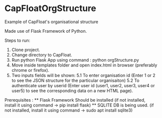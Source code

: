 # CapFloatOrgStructure
Example of CapFloat's organisational structure

Made use of Flask Framework of Python.

Steps to run:
1. Clone project.
2. Change directory to CapFloat.
3. Run python Flask App using command :
        python orgStructure.py
4. Move inside templates folder and open index.html in browser (preferably chrome or firefox).
5. Two inputs fields will be shown:
   5.1 To enter organisation id (Enter 1 or 2 to see the JSON structure for the particular organisaiton)
   5.2 To authenticate user by userid (Enter user id (user1, user2, user3, user4 or user5) to see the corresponding data on a new HTML page).

Prerequisites :
** Flask Framework Should be installed (if not installed, install it using command -> pip install flask)
** SQLITE DB is being used. (if not installed, install it using command -> sudo apt install sqlite3)
